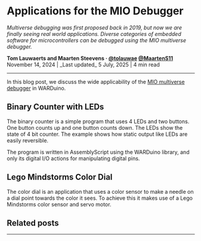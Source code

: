 <script setup>
    import { data } from '../.vitepress/config.data.ts'
    import citation from '../.vitepress/components/citation.vue'
</script>

# Applications for the MIO Debugger

_Multiverse debugging was first proposed back in 2019, but now we are finally seeing real world applications.
Diverse categories of embedded software for microcontrollers can be debugged using the MIO multiverse debugger._

<span style="font-size: var(--vp-custom-block-font-size);">
<b>Tom Lauwaerts and Maarten Steevens · <a href="https://github.com/tolauwae">@tolauwae</a> <a href="https://github.com/MaartenS11">@MaartenS11</a></b><br>
November 14, 2024 | _Last updated_ 5 July, 2025 | 4 min read
</span>

***

In this blog post, we discuss the wide applicability of the [MIO multiverse debugger](/reference/mio/) in WARDuino.

## Binary Counter with LEDs

The binary counter is a simple program that uses 4 LEDs and two buttons. One button counts up and one button counts down. The LEDs show the state of 4 bit counter. The example shows how static output like LEDs are easily reversible.

The program is written in AssemblyScript using the WARDuino library, and only its digital I/O actions for manipulating digital pins.

## Lego Mindstorms Color Dial

The color dial is an application that uses a color sensor to make a needle on a dial point towards the color it sees. To achieve this it makes use of a Lego Mindstorms color sensor and servo motor.

## Related posts

***

